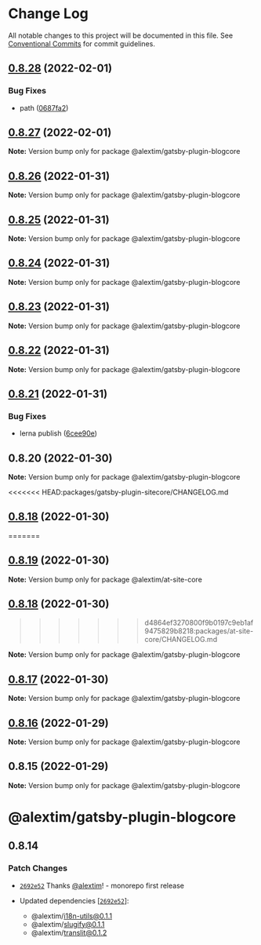 # Change Log

All notable changes to this project will be documented in this file.
See [Conventional Commits](https://conventionalcommits.org) for commit guidelines.

## [0.8.28](https://github.com/alextim/at-blog/compare/@alextim/gatsby-plugin-blogcore@0.8.27...@alextim/gatsby-plugin-blogcore@0.8.28) (2022-02-01)


### Bug Fixes

* path ([0687fa2](https://github.com/alextim/at-blog/commit/0687fa2708263b076cba1d14e62dfe137b34611d))





## [0.8.27](https://github.com/alextim/at-blog/compare/@alextim/gatsby-plugin-blogcore@0.8.26...@alextim/gatsby-plugin-blogcore@0.8.27) (2022-02-01)

**Note:** Version bump only for package @alextim/gatsby-plugin-blogcore





## [0.8.26](https://github.com/alextim/at-blog/compare/@alextim/gatsby-plugin-blogcore@0.8.25...@alextim/gatsby-plugin-blogcore@0.8.26) (2022-01-31)

**Note:** Version bump only for package @alextim/gatsby-plugin-blogcore





## [0.8.25](https://github.com/alextim/at-blog/compare/@alextim/gatsby-plugin-blogcore@0.8.24...@alextim/gatsby-plugin-blogcore@0.8.25) (2022-01-31)

**Note:** Version bump only for package @alextim/gatsby-plugin-blogcore





## [0.8.24](https://github.com/alextim/at-blog/compare/@alextim/gatsby-plugin-blogcore@0.8.23...@alextim/gatsby-plugin-blogcore@0.8.24) (2022-01-31)

**Note:** Version bump only for package @alextim/gatsby-plugin-blogcore





## [0.8.23](https://github.com/alextim/at-blog/compare/@alextim/gatsby-plugin-blogcore@0.8.22...@alextim/gatsby-plugin-blogcore@0.8.23) (2022-01-31)

**Note:** Version bump only for package @alextim/gatsby-plugin-blogcore





## [0.8.22](https://github.com/alextim/at-blog/compare/@alextim/gatsby-plugin-blogcore@0.8.21...@alextim/gatsby-plugin-blogcore@0.8.22) (2022-01-31)

**Note:** Version bump only for package @alextim/gatsby-plugin-blogcore





## [0.8.21](https://github.com/alextim/at-blog/compare/@alextim/gatsby-plugin-blogcore@0.8.20...@alextim/gatsby-plugin-blogcore@0.8.21) (2022-01-31)


### Bug Fixes

* lerna publish ([6cee90e](https://github.com/alextim/at-blog/commit/6cee90e8336a5f1905f0424761fcba3966998c9d))





## 0.8.20 (2022-01-30)

**Note:** Version bump only for package @alextim/gatsby-plugin-blogcore





<<<<<<< HEAD:packages/gatsby-plugin-sitecore/CHANGELOG.md
## [0.8.18](https://github.com/alextim/at-blog/compare/@alextim/gatsby-plugin-blogcore@0.8.17...@alextim/gatsby-plugin-blogcore@0.8.18) (2022-01-30)
=======
## [0.8.19](https://github.com/alextim/at-blog/compare/@alextim/at-site-core@0.8.18...@alextim/at-site-core@0.8.19) (2022-01-30)

**Note:** Version bump only for package @alextim/at-site-core





## [0.8.18](https://github.com/alextim/at-blog/compare/@alextim/at-site-core@0.8.17...@alextim/at-site-core@0.8.18) (2022-01-30)
>>>>>>> d4864ef3270800f9b0197c9eb1af9475829b8218:packages/at-site-core/CHANGELOG.md

**Note:** Version bump only for package @alextim/gatsby-plugin-blogcore





## [0.8.17](https://github.com/alextim/at-blog/compare/@alextim/gatsby-plugin-blogcore@0.8.16...@alextim/gatsby-plugin-blogcore@0.8.17) (2022-01-30)

**Note:** Version bump only for package @alextim/gatsby-plugin-blogcore





## [0.8.16](https://github.com/alextim/at-blog/compare/@alextim/gatsby-plugin-blogcore@0.8.15...@alextim/gatsby-plugin-blogcore@0.8.16) (2022-01-29)

**Note:** Version bump only for package @alextim/gatsby-plugin-blogcore

## 0.8.15 (2022-01-29)

**Note:** Version bump only for package @alextim/gatsby-plugin-blogcore

# @alextim/gatsby-plugin-blogcore

## 0.8.14

### Patch Changes

- [`2692e52`](https://github.com/alextim/at-blog/commit/2692e524fe2bf10e47e1a4fbd6f7173ca1be3b65) Thanks [@alextim](https://github.com/alextim)! - monorepo first release

- Updated dependencies [[`2692e52`](https://github.com/alextim/at-blog/commit/2692e524fe2bf10e47e1a4fbd6f7173ca1be3b65)]:
  - @alextim/i18n-utils@0.1.1
  - @alextim/slugify@0.1.1
  - @alextim/translit@0.1.2
